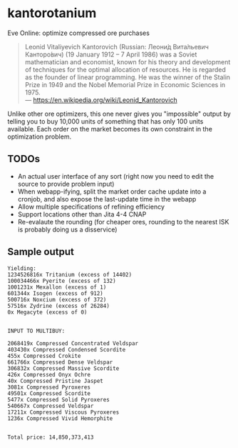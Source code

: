 # kantorotanium
Eve Online: optimize compressed ore purchases

> Leonid Vitaliyevich Kantorovich (Russian: Леони́д Вита́льевич Канторо́вич) (19 January 1912 – 7 April 1986) was a Soviet mathematician and economist, known for his theory and development of techniques for the optimal allocation of resources. He is regarded as the founder of linear programming. He was the winner of the Stalin Prize in 1949 and the Nobel Memorial Prize in Economic Sciences in 1975.  
— https://en.wikipedia.org/wiki/Leonid_Kantorovich


Unlike other ore optimizers, this one never gives you "impossible" output by telling you to buy 10,000 units of something that has only 100 units available.
Each order on the market becomes its own constraint in the optimization problem.

## TODOs
* An actual user interface of any sort (right now you need to edit the source to provide problem input)
* When webapp-ifying, split the market order cache update into a cronjob, and also expose the last-update time in the webapp
* Allow multiple specifications of refining efficiency
* Support locations other than Jita 4-4 CNAP
* Re-evalaute the rounding (for cheaper ores, rounding to the nearest ISK is probably doing us a disservice)

## Sample output
    Yielding:
    1234526816x Tritanium (excess of 14402)
    100034466x Pyerite (excess of 132)
    1001231x Mexallon (excess of 1)
    601344x Isogen (excess of 912)
    500716x Noxcium (excess of 372)
    57516x Zydrine (excess of 26284)
    0x Megacyte (excess of 0)


    INPUT TO MULTIBUY:

    2068419x Compressed Concentrated Veldspar
    403430x Compressed Condensed Scordite
    455x Compressed Crokite
    661766x Compressed Dense Veldspar
    306832x Compressed Massive Scordite
    426x Compressed Onyx Ochre
    40x Compressed Pristine Jaspet
    3081x Compressed Pyroxeres
    49501x Compressed Scordite
    5477x Compressed Solid Pyroxeres
    540667x Compressed Veldspar
    17211x Compressed Viscous Pyroxeres
    1236x Compressed Vivid Hemorphite


    Total price: 14,850,373,413
